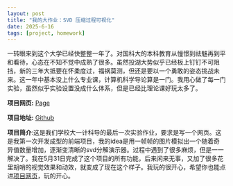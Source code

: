 ```yaml
---
layout: post
title: "我的大作业：SVD 压缩过程可视化"
date: 2025-6-16
tags: [project, homework]
---
```


一转眼来到这个大学已经快整整一年了。对国科大的本科教育从憧憬到祛魅再到平和看待，心态在不知不觉中成熟了很多。虽然投湖大势似乎已经板上钉钉不可阻挡，新的三年大抵要在怀柔度过，福祸莫测，但还是要以一个勇敢的姿态挑战未来。这一年中基本没上什么专业课，计算机科学导论算是一门。我用心做了每一门实验，虽然似乎实验设置没成什么体系，但是已经比理论课好玩太多了。

**项目网页:** [Page](https://ben-daming.github.io/svd-image-compressor/)

**项目地址:** [Github](https://github.com/Ben-Daming/svd-image-compressor)

**项目简介**:这是我们学校大一计科导的最后一次实验作业，要求是写一个网页。这是我第一次开发成型的前端项目，我的idea是用一帧帧的图片模拟出一个随着奇异值数量增加，逐渐变清晰的svd分解演示器。过程中遇到了很多麻烦，但是一一解决了。我在5月31日完成了这个项目的所有功能，后来闲来无事，又加了很多花里胡哨的视觉效果和动效，就变成了现在这个样子。我玩的很开心，希望你也能点进[项目网页](https://ben-daming.github.io/svd-image-compressor/)，玩的开心。